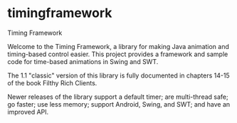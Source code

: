 # timingframework
Timing Framework 

Welcome to the Timing Framework, a library for making Java animation and timing-based control easier. 
This project provides a framework and sample code for time-based animations in Swing and SWT. 

The 1.1 "classic" version of this library is fully documented in chapters 14-15 of the book Filthy Rich Clients. 

Newer releases of the library support a default timer; are multi-thread safe; go faster; use less memory; support Android, Swing, and SWT; and have an improved API.
